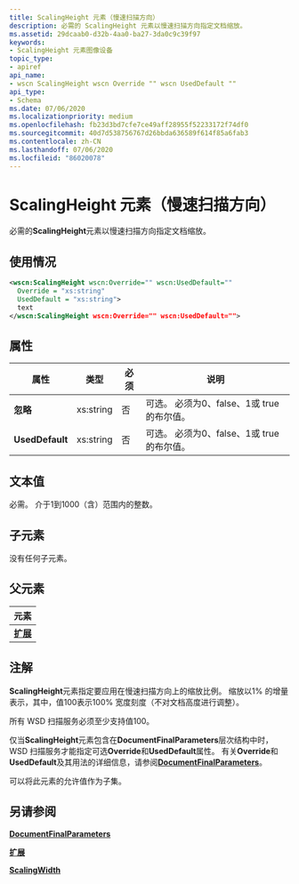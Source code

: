 ```yaml
---
title: ScalingHeight 元素（慢速扫描方向）
description: 必需的 ScalingHeight 元素以慢速扫描方向指定文档缩放。
ms.assetid: 29dcaab0-d32b-4aa0-ba27-3da0c9c39f97
keywords:
- ScalingHeight 元素图像设备
topic_type:
- apiref
api_name:
- wscn ScalingHeight wscn Override "" wscn UsedDefault ""
api_type:
- Schema
ms.date: 07/06/2020
ms.localizationpriority: medium
ms.openlocfilehash: fb23d3bd7cfe7ce49aff28955f52233172f74df0
ms.sourcegitcommit: 40d7d538756767d26bbda636589f614f85a6fab3
ms.contentlocale: zh-CN
ms.lasthandoff: 07/06/2020
ms.locfileid: "86020078"
---
```

# <a name="scalingheight-element-slow-scan-direction"></a>ScalingHeight 元素（慢速扫描方向）

必需的**ScalingHeight**元素以慢速扫描方向指定文档缩放。

## <a name="usage"></a>使用情况

```xml
<wscn:ScalingHeight wscn:Override="" wscn:UsedDefault=""
  Override = "xs:string"
  UsedDefault = "xs:string">
  text
</wscn:ScalingHeight wscn:Override="" wscn:UsedDefault="">
```

## <a name="attributes"></a>属性

| 属性 | 类型 | 必须 | 说明 |
|--|--|--|--|
| **忽略** | xs:string | 否 | 可选。 必须为0、false、1或 true 的布尔值。 |
| **UsedDefault** | xs:string | 否 | 可选。 必须为0、false、1或 true 的布尔值。 |

## <a name="text-value"></a>文本值

必需。 介于1到1000（含）范围内的整数。

## <a name="child-elements"></a>子元素

没有任何子元素。

## <a name="parent-elements"></a>父元素

| 元素 |
|--|
| [**扩展**](scaling.md) |

## <a name="remarks"></a>注解

**ScalingHeight**元素指定要应用在慢速扫描方向上的缩放比例。 缩放以1% 的增量表示，其中，值100表示100% 宽度刻度（不对文档高度进行调整）。

所有 WSD 扫描服务必须至少支持值100。

仅当**ScalingHeight**元素包含在**DocumentFinalParameters**层次结构中时，WSD 扫描服务才能指定可选**Override**和**UsedDefault**属性。 有关**Override**和**UsedDefault**及其用法的详细信息，请参阅[**DocumentFinalParameters**](documentfinalparameters.md)。

可以将此元素的允许值作为子集。

## <a name="see-also"></a>另请参阅

[**DocumentFinalParameters**](documentfinalparameters.md)

[**扩展**](scaling.md)

[**ScalingWidth**](scalingwidth.md)
